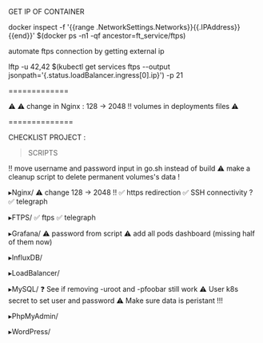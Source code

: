 GET IP OF CONTAINER

docker inspect -f '{{range .NetworkSettings.Networks}}{{.IPAddress}}{{end}}' $(docker ps -n1 -qf ancestor=ft_service/ftps)

automate ftps connection by getting external ip

lftp -u 42,42 $(kubectl get services ftps --output jsonpath='{.status.loadBalancer.ingress[0].ip}') -p 21


=============

⚠️
⚠️		change in Nginx : 128 -> 2048 !!
		volumes in deployments files
⚠️

==============

CHECKLIST PROJECT :


> SCRIPTS

‼️	move username and password input in go.sh instead of build
⚠️	make a cleanup script to delete permanent volumes's data !


▸Nginx/
⚠️	change 128 -> 2048 !!
✅	https redirection
✅	SSH connectivity ?
✅	telegraph

▸FTPS/
✅	ftps
✅	telegraph

▸Grafana/
⚠️	password from script
⚠️	add all pods dashboard (missing half of them now)

▸InfluxDB/


▸LoadBalancer/


▸MySQL/
❓	See if removing -uroot and -pfoobar still work
⚠️	User k8s secret to set user and password
⚠️	Make sure data is peristant !!!

▸PhpMyAdmin/


▸WordPress/

